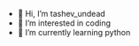 - 👋 Hi, I’m tashev_undead
- 👀 I’m interested in coding
- 🌱 I’m currently learning python


<!---
xaoccc/xaoccc is a ✨ special ✨ repository because its `README.md` (this file) appears on your GitHub profile.
You can click the Preview link to take a look at your changes.
--->
